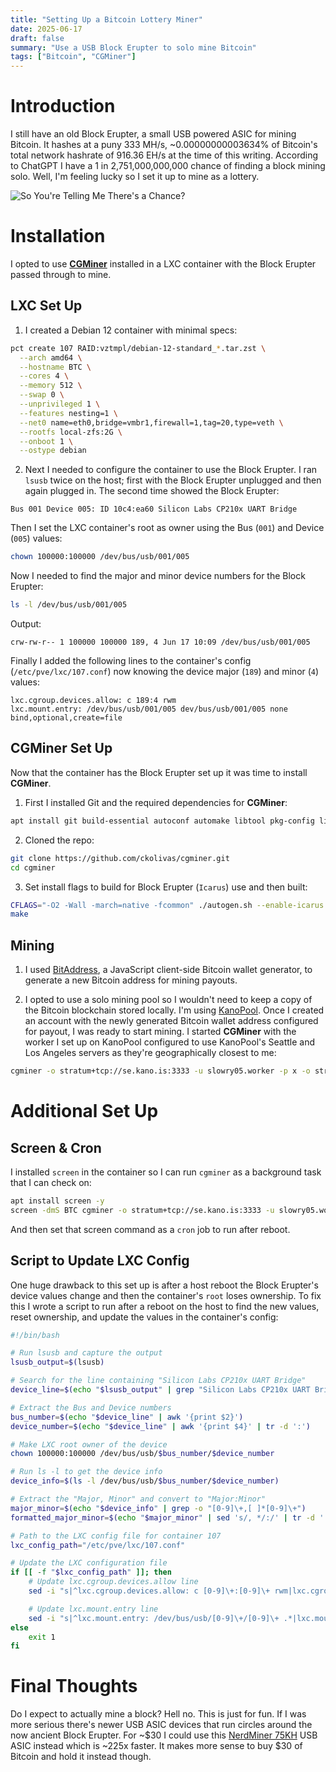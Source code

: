 ```yaml
---
title: "Setting Up a Bitcoin Lottery Miner"
date: 2025-06-17
draft: false
summary: "Use a USB Block Erupter to solo mine Bitcoin"
tags: ["Bitcoin", "CGMiner"]
---
```


# Introduction

I still have an old Block Erupter, a small USB powered ASIC for mining Bitcoin. It hashes at a puny 333 MH/s, ~0.00000000003634% of Bitcoin's total network hashrate of 916.36 EH/s at the time of this writing. According to ChatGPT I have a 1 in 2,751,000,000,000 chance of finding a block mining solo. Well, I'm feeling lucky so I set it up to mine as a lottery.

![So You're Telling Me There's a Chance?](/assets/posts/bitcoin-lottery-miner/chance.png#center)

# Installation

I opted to use **[CGMiner](https://github.com/ckolivas/cgminer)** installed in a LXC container with the Block Erupter passed through to mine.

## LXC Set Up

1. I created a Debian 12 container with minimal specs:
```bash
pct create 107 RAID:vztmpl/debian-12-standard_*.tar.zst \
  --arch amd64 \
  --hostname BTC \
  --cores 4 \
  --memory 512 \
  --swap 0 \
  --unprivileged 1 \
  --features nesting=1 \
  --net0 name=eth0,bridge=vmbr1,firewall=1,tag=20,type=veth \
  --rootfs local-zfs:2G \
  --onboot 1 \
  --ostype debian
```

2. Next I needed to configure the container to use the Block Erupter. I ran `lsusb` twice on the host; first with the Block Erupter unplugged and then again plugged in. The second time showed the Block Erupter:
```
Bus 001 Device 005: ID 10c4:ea60 Silicon Labs CP210x UART Bridge
```
Then I set the LXC container's root as owner using the Bus (`001`) and Device (`005`) values:
```bash
chown 100000:100000 /dev/bus/usb/001/005
```
Now I needed to find the major and minor device numbers for the Block Erupter:
```bash
ls -l /dev/bus/usb/001/005
```
Output:
```
crw-rw-r-- 1 100000 100000 189, 4 Jun 17 10:09 /dev/bus/usb/001/005
```
Finally I added the following lines to the container's config (`/etc/pve/lxc/107.conf`) now knowing the device major (`189`) and minor (`4`) values:
```
lxc.cgroup.devices.allow: c 189:4 rwm
lxc.mount.entry: /dev/bus/usb/001/005 dev/bus/usb/001/005 none bind,optional,create=file
```

## CGMiner Set Up

Now that the container has the Block Erupter set up it was time to install **CGMiner**.

1. First I installed Git and the required dependencies for **CGMiner**:
```bash
apt install git build-essential autoconf automake libtool pkg-config libcurl4-openssl-dev libudev-dev libusb-1.0-0-dev libncurses5-dev libz-dev -y
```

2. Cloned the repo:
```bash
git clone https://github.com/ckolivas/cgminer.git
cd cgminer
```

3. Set install flags to build for Block Erupter (`Icarus`) use and then built:
```bash
CFLAGS="-O2 -Wall -march=native -fcommon" ./autogen.sh --enable-icarus
make
```

## Mining

1. I used [BitAddress](https://www.bitaddress.org/), a JavaScript client-side Bitcoin wallet generator, to generate a new Bitcoin address for mining payouts. 

2. I opted to use a solo mining pool so I wouldn't need to keep a copy of the Bitcoin blockchain stored locally. I'm using [KanoPool](https://kano.is/). Once I created an account with the newly generated Bitcoin wallet address configured for payout, I was ready to start mining. I started **CGMiner** with the worker I set up on KanoPool configured to use KanoPool's Seattle and Los Angeles servers as they're geographically closest to me:
```bash
cgminer -o stratum+tcp://se.kano.is:3333 -u slowry05.worker -p x -o stratum+tcp://la.kano.is:3333 -u slowry05.worker -p x
```

# Additional Set Up

## Screen & Cron

I installed `screen` in the container so I can run `cgminer` as a background task that I can check on:
```bash
apt install screen -y
screen -dmS BTC cgminer -o stratum+tcp://se.kano.is:3333 -u slowry05.worker -p x -o stratum+tcp://la.kano.is:3333 -u slowry05.worker -p x
```
And then set that screen command as a `cron` job to run after reboot.

## Script to Update LXC Config

One huge drawback to this set up is after a host reboot the Block Erupter's device values change and then the container's `root` loses ownership. To fix this I wrote a script to run after a reboot on the host to find the new values, reset ownership, and update the values in the container's config:
```bash
#!/bin/bash

# Run lsusb and capture the output
lsusb_output=$(lsusb)

# Search for the line containing "Silicon Labs CP210x UART Bridge"
device_line=$(echo "$lsusb_output" | grep "Silicon Labs CP210x UART Bridge")

# Extract the Bus and Device numbers
bus_number=$(echo "$device_line" | awk '{print $2}')
device_number=$(echo "$device_line" | awk '{print $4}' | tr -d ':')

# Make LXC root owner of the device
chown 100000:100000 /dev/bus/usb/$bus_number/$device_number

# Run ls -l to get the device info
device_info=$(ls -l /dev/bus/usb/$bus_number/$device_number)

# Extract the "Major, Minor" and convert to "Major:Minor"
major_minor=$(echo "$device_info" | grep -o "[0-9]\+,[ ]*[0-9]\+")
formatted_major_minor=$(echo "$major_minor" | sed 's/, */:/' | tr -d ' ')

# Path to the LXC config file for container 107
lxc_config_path="/etc/pve/lxc/107.conf"

# Update the LXC configuration file
if [[ -f "$lxc_config_path" ]]; then
    # Update lxc.cgroup.devices.allow line
    sed -i "s|^lxc.cgroup.devices.allow: c [0-9]\+:[0-9]\+ rwm|lxc.cgroup.devices.allow: c $formatted_major_minor rwm|" "$lxc_config_path"

    # Update lxc.mount.entry line
    sed -i "s|^lxc.mount.entry: /dev/bus/usb/[0-9]\+/[0-9]\+ .*|lxc.mount.entry: /dev/bus/usb/$bus_number/$device_number dev/bus/usb/$bus_number/$device_number none bind,optional,create=file|" "$lxc_config_path"
else
    exit 1
fi
```

# Final Thoughts

Do I expect to actually mine a block? Hell no. This is just for fun. If I was more serious there's newer USB ASIC devices that run circles around the now ancient Block Erupter. For ~$30 I could use this [NerdMiner 75KH](https://amzn.to/3ZePE3Q) USB ASIC instead which is ~225x faster. It makes more sense to buy $30 of Bitcoin and hold it instead though.